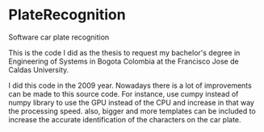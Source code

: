 # PlateRecognition
Software car plate recognition

This is the code I did as the thesis to request my bachelor's degree in Engineering of Systems in Bogota Colombia at the Francisco Jose de Caldas University.

I did this code in the 2009 year. Nowadays there is a lot of improvements can be made to this source code. For instance, use cumpy instead of numpy library to use the GPU instead of the CPU and increase in that way the processing speed. also, bigger and more templates can be included to increase the accurate identification of the characters on the car plate.

